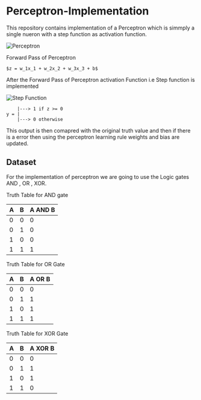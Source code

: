 # Perceptron-Implementation

This repository contains implementation of a Perceptron which is simmply a single nueron with a step function as activation function.

![Perceptron](https://media.geeksforgeeks.org/wp-content/uploads/20230426162726/Perceptron-1.webp)


Forward Pass of Perceptron 

    $z = w_1x_1 + w_2x_2 + w_3x_3 + b$

After the Forward Pass of Perceptron activation Function i.e Step function is implemented

![Step Function](https://miro.medium.com/v2/resize:fit:734/format:webp/0*Q3NIs2MuBgoUMuV0)


    
    
        |---> 1 if z >= 0
    y = |
        |---> 0 otherwise


This output is then comapred with the original truth value and then if there is a error then using the perceptron learning rule weights and bias are updated. 


## Dataset

For the implementation of perceptron we are going to use the Logic gates AND , OR , XOR. 

Truth Table for AND gate 

| A | B | A AND B |
|---|---|---------|
| 0 | 0 |    0    |
| 0 | 1 |    0    |
| 1 | 0 |    0    |
| 1 | 1 |    1    |

Truth Table for OR Gate


| A | B | A OR B |
|---|---|--------|
| 0 | 0 |   0    |
| 0 | 1 |   1    |
| 1 | 0 |   1    |
| 1 | 1 |   1    |



Truth Table for XOR Gate


| A | B | A XOR B |
|---|---|---------|
| 0 | 0 |    0    |
| 0 | 1 |    1    |
| 1 | 0 |    1    |
| 1 | 1 |    0    |



